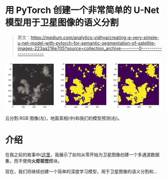 # 用 PyTorch 创建一个非常简单的 U-Net 模型用于卫星图像的语义分割

> 原文：<https://medium.com/analytics-vidhya/creating-a-very-simple-u-net-model-with-pytorch-for-semantic-segmentation-of-satellite-images-223aa216e705?source=collection_archive---------0----------------------->

![](img/ce4b8db9271f37b9bd45c5a83085ff6d.png)

云分割:RGB 图像(左)，地面真相(中)和我们的模型预测(右)。

# 介绍

在我之前的故事中([这里](/analytics-vidhya/how-to-create-a-custom-dataset-loader-in-pytorch-from-scratch-for-multi-band-satellite-images-c5924e908edf)，我展示了如何从零开始为卫星图像创建一个多通道数据集，而不使用**火炬视觉**模块。

现在，我们将继续创建一个简单的深度学习模型，用于卫星图像的语义分割和…